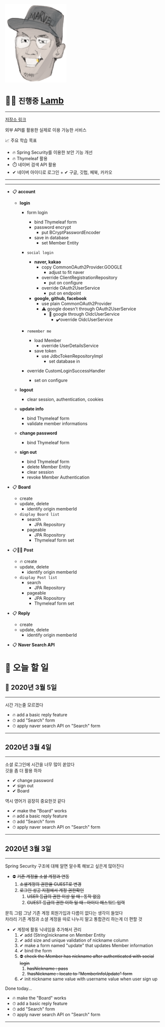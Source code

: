 [<img src="src\main\resources\static\images\draw.png" width=200>](https://baekpt.site)


# ✍🏻 `진행중` [Lamb](https://github.com/weirdbb91/lamb) 

---
[저장소 링크](https://github.com/weirdbb91/lamb)

외부 API를 활용한 실제로 이용 가능한 서비스

📈 주요 학습 목표
- 🔥 Spring Security를 이용한 보안 기능 개선
- 🔥 Thymeleaf 활용
- ⏱️ 네이버 검색 API 활용
- ✔ 네이버 아이디로 로그인 + ✔ 구글, 깃헙, 페북, 카카오

---
---

- 📋 **account**
    - **login**
        - form login
            - bind Thymeleaf form
            - password encrypt
                - put BCryptPasswordEncoder
            - save in database
                - set Member Entity
        - `social login`
            - **naver, kakao**
                - copy CommonOAuth2Provider.GOOGLE
                    - adjust to fit naver
                - override ClientRegistrationRepository
                    - put on configure
                - override OAuth2UserService
                    - put on endpoint
            - **google, github, facebook**
                - use plain CommonOAuth2Provider
                - ⚠️ google doesn't through OAuth2UserService
                    - 🙊 google through OidcUserService
                        - ✔️override OidcUserService
        - `remember me`
            - load Member
                - override UserDetailsService
            - save token
                - use JdbcTokenRepositoryImpl 
                    - set database in

        - override CustomLoginSuccessHandler
            - set on configure
    
    - **logout**
        - clear session, authentication, cookies

    - **update info**
        - bind Thymeleaf form
        - validate member informations
  
    - **change password**
        - bind Thymeleaf form
    
    - **sign out**
        - bind Thymeleaf form
        - delete Member Entity
        - clear session
        - revoke Member Authentication

- 📋 **Board**
    - create
    - update, delete
        - identify origin memberId
    - `display Board list`
        - search
            - JPA Repository
        - pageable
            - JPA Ropository
            - Thymeleaf form set

- 📋📌🔥 **Post**
    - 🔥 create
    - update, delete
        - identify origin memberId
    - `display Post list`
        - search
            - JPA Repository
        - pageable
            - JPA Ropository
            - Thymeleaf form set

- 📋 **Reply**
    - create
    - update, delete
        - identify origin memberId

- 📋 **Naver Search API**


# 📝 오늘 할 일

## 🚀 2020년 3월 5일

---
시간 가는줄 모르겠다

- 🔥 add a basic reply feature
- ⏱ add "Search" form
- ⏱ apply naver search API on "Search" form

---


## 2020년 3월 4일

---
소셜 로그인에 시간을 너무 많이 쏟았다  
깃을 좀 더 활용 하자

- ✔ change password
- ✔ sign out
- ✔ Board

역시 영어가 굉장히 중요한것 같다

- ✔ make the "Board" works
- 🔥 add a basic reply feature
- ⏱ add "Search" form
- ⏱ apply naver search API on "Search" form

---


## 2020년 3월 3일

---
Spring Security 구조에 대해 알면 알수록 해보고 싶은게 많아진다

- ⛔ ~~기존 계정을 소셜 계정과 연동~~
    1. ~~소셜계정의 권한을 GUEST로 변경~~
    2. ~~로그인 성공 지점에서 계정 권한확인~~
        1. ~~USER 등급의 권한 이상 일 때 : 동작 없음~~
        2. ~~GUEST 등급의 권한 이하 일 때 : 아이디 패스워드 입력~~

문득 그럼 그냥 기존 계정 회원가입과 다름이 없다는 생각이 들었다  
차라리 기존 계정과 소셜 계정을 따로 나누지 말고 통합관리 하는게 더 편할 것

- ✔ 계정에 활동 닉네임을 추가해서 관리
    1. ✔ add (String)nickname on Member Entity
    2. ✔ add size and unique validation of nickname column
    3. ✔ make a form named "update" that updates Member information
    4. ✔ bind the form
    5. ⛔ ~~check the Member has nickname after authenticated with social login~~
        1. ~~hasNickname : pass~~
        2. ~~!hasNickname : locate to "MemberInfoUpdate" form~~
    5. ✔ init nickname same value with username value when user sign up

Done today...

- 🔥 make the "Board" works
- ⏱ add a basic reply feature
- ⏱ add "Search" form
- ⏱ apply naver search API on "Search" form

---

